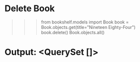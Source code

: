 # Delete Book

>>> from bookshelf.models import Book
>>> book = Book.objects.get(title="Nineteen Eighty-Four")
>>> book.delete()
>>> Book.objects.all()
# Output: <QuerySet []>

